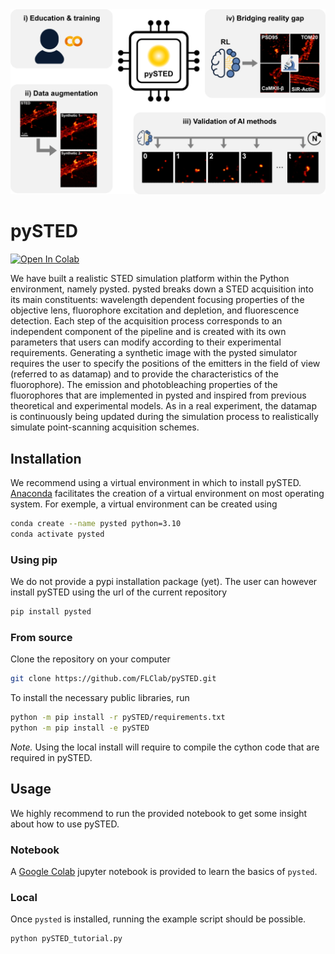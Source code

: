 <img src="doc/img/figure0_v0.png">

# pySTED

<a target="_blank" href="https://colab.research.google.com/drive/128pOe4KwnZ7MH6HFcd-mG1HjwDWvohnq?usp=sharing">
  <img src="https://colab.research.google.com/assets/colab-badge.svg" alt="Open In Colab"/>
</a>

We have built a realistic STED simulation platform within the Python environment, namely pysted. pysted breaks down a STED acquisition into its main constituents: wavelength dependent focusing properties of the objective lens, fluorophore excitation and depletion, and fluorescence detection. Each step of the acquisition process corresponds to an independent component of the pipeline and is created with its own parameters that users can modify according to their experimental requirements. Generating a synthetic image with the pysted simulator requires the user to specify the positions of the emitters in the field of view (referred to as datamap) and to provide the characteristics of the fluorophore). The emission and photobleaching properties of the fluorophores that are implemented in pysted and inspired from previous theoretical and experimental models. As in a real experiment, the datamap is continuously being updated during the simulation process to realistically simulate point-scanning acquisition schemes.

## Installation

We recommend using a virtual environment in which to install pySTED. [Anaconda](https://docs.anaconda.com/anaconda/install/index.html) facilitates the creation of a virtual environment on most operating system. For exemple, a virtual environment can be created using
```bash
conda create --name pysted python=3.10
conda activate pysted
```

### Using pip

We do not provide a pypi installation package (yet). The user can however install pySTED using the url of the current repository
```bash
pip install pysted
```

### From source 

Clone the repository on your computer 
```bash
git clone https://github.com/FLClab/pySTED.git
```

To install the necessary public libraries, run
```bash
python -m pip install -r pySTED/requirements.txt
python -m pip install -e pySTED
```

*Note.* Using the local install will require to compile the cython code that are required in pySTED.

## Usage

We highly recommend to run the provided notebook to get some insight about how to use pySTED. 

### Notebook

A [Google Colab](https://colab.research.google.com/drive/128pOe4KwnZ7MH6HFcd-mG1HjwDWvohnq?usp=sharing) jupyter notebook is provided to learn the basics of `pysted`.

### Local
  
Once `pysted` is installed, running the example script should be possible.
```bash 
python pySTED_tutorial.py
```
